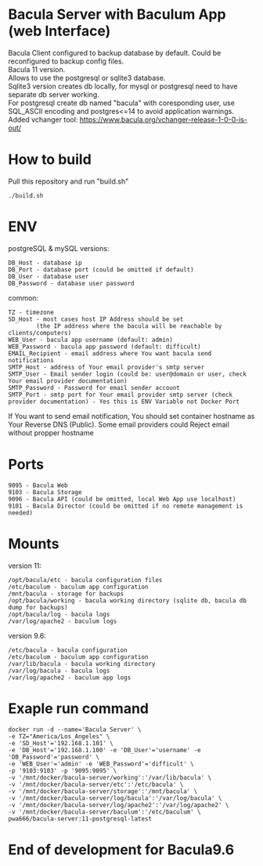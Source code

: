 # Bacula Server with Baculum App (web Interface)
Bacula Client configured to backup database by default. Could be reconfigured to backup config files.<br>
Bacula 11 version.<br>
Allows to use the postgresql or sqlite3 database.<br>
Sqlite3 version creates db locally, for mysql or postgresql need to have separate db server working.<br>
For postgresql create db named "bacula" with coresponding user, use SQL_ASCII encoding and postgres<=14 to avoid application warnings.<br>
Added vchanger tool: https://www.bacula.org/vchanger-release-1-0-0-is-out/<br>

# How to build
Pull this repository and run "build.sh"
```
./build.sh
```

# ENV
postgreSQL & mySQL versions:
```
DB_Host - database ip
DB_Port - database port (could be omitted if default)
DB_User - database user
DB_Password - database user password
```

common:
```
TZ - timezone
SD_Host - most cases host IP Address should be set
        (the IP address where the bacula will be reachable by clients/computers)
WEB_User - bacula app username (default: admin)
WEB_Password - bacula app password (default: difficult)
EMAIL_Recipient - email address where You want bacula send notifications
SMTP_Host - address of Your email provider's smtp server
SMTP_User - Email sender login (could be: user@domain or user, check Your email provider documentation)
SMTP_Password - Password for email sender account
SMTP_Port - smtp port for Your email provider smtp server (check provider documentation) - Yes this is ENV Variable not Docker Port
```
If You want to send email notification, You should set container hostname as Your Reverse DNS (Public). Some email providers could Reject email without propper hostname

# Ports
```
9095 - Bacula Web
9103 - Bacula Storage
9096 - Bacula API (could be omitted, local Web App use localhost)
9101 - Bacula Director (could be omitted if no remote management is needed)
```
# Mounts
version 11:
```
/opt/bacula/etc - bacula configuration files
/etc/baculum - baculum app configuration
/mnt/bacula - storage for backups
/opt/bacula/working - bacula working directory (sqlite db, bacula db dump for backups)
/opt/bacula/log - bacula logs
/var/log/apache2 - baculum logs
```

version 9.6:
```
/etc/bacula - bacula configuration
/etc/baculum - baculum app configuration
/var/lib/bacula - bacula working directory
/var/log/bacula - bacula logs
/var/log/apache2 - baculum app logs
```

# Exaple run command
```
docker run -d --name='Bacula Server' \
-e TZ="America/Los_Angeles" \
-e 'SD_Host'='192.168.1.101' \
-e 'DB_Host'='192.168.1.100' -e 'DB_User'='username' -e 'DB_Password'='password' \
-e 'WEB_User'='admin' -e 'WEB_Password'='difficult' \
-p '9103:9103' -p '9095:9095' \
-v '/mnt/docker/bacula-server/working':'/var/lib/bacula' \
-v '/mnt/docker/bacula-server/etc':'/etc/bacula' \
-v '/mnt/docker/bacula-server/storage':'/mnt/bacula' \
-v '/mnt/docker/bacula-server/log/bacula':'/var/log/bacula' \
-v '/mnt/docker/bacula-server/log/apache2':'/var/log/apache2' \
-v '/mnt/docker/bacula-server/baculum':'/etc/baculum' \
pwa666/bacula-server:11-postgresql-latest
```

# End of development for Bacula9.6

